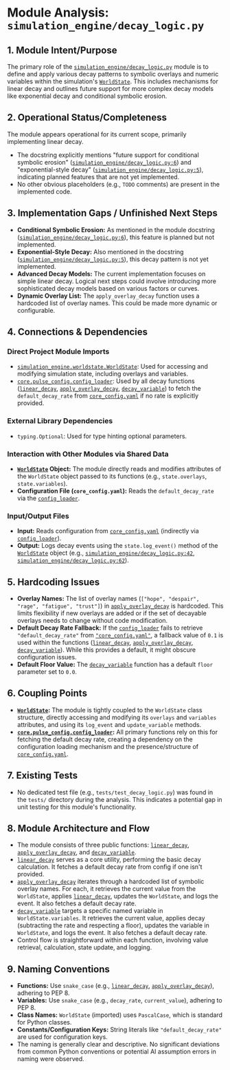 # Module Analysis: `simulation_engine/decay_logic.py`

## 1. Module Intent/Purpose

The primary role of the [`simulation_engine/decay_logic.py`](../../simulation_engine/decay_logic.py) module is to define and apply various decay patterns to symbolic overlays and numeric variables within the simulation's [`WorldState`](../../simulation_engine/worldstate.py:11). This includes mechanisms for linear decay and outlines future support for more complex decay models like exponential decay and conditional symbolic erosion.

## 2. Operational Status/Completeness

The module appears operational for its current scope, primarily implementing linear decay.
- The docstring explicitly mentions "future support for conditional symbolic erosion" ([`simulation_engine/decay_logic.py:6`](../../simulation_engine/decay_logic.py:6)) and "exponential-style decay" ([`simulation_engine/decay_logic.py:5`](../../simulation_engine/decay_logic.py:5)), indicating planned features that are not yet implemented.
- No other obvious placeholders (e.g., `TODO` comments) are present in the implemented code.

## 3. Implementation Gaps / Unfinished Next Steps

- **Conditional Symbolic Erosion:** As mentioned in the module docstring ([`simulation_engine/decay_logic.py:6`](../../simulation_engine/decay_logic.py:6)), this feature is planned but not implemented.
- **Exponential-Style Decay:** Also mentioned in the docstring ([`simulation_engine/decay_logic.py:5`](../../simulation_engine/decay_logic.py:5)), this decay pattern is not yet implemented.
- **Advanced Decay Models:** The current implementation focuses on simple linear decay. Logical next steps could involve introducing more sophisticated decay models based on various factors or curves.
- **Dynamic Overlay List:** The `apply_overlay_decay` function uses a hardcoded list of overlay names. This could be made more dynamic or configurable.

## 4. Connections & Dependencies

### Direct Project Module Imports
- [`simulation_engine.worldstate.WorldState`](../../simulation_engine/worldstate.py:11): Used for accessing and modifying simulation state, including overlays and variables.
- [`core.pulse_config.config_loader`](../../core/pulse_config.py): Used by all decay functions ([`linear_decay`](../../simulation_engine/decay_logic.py:17), [`apply_overlay_decay`](../../simulation_engine/decay_logic.py:29), [`decay_variable`](../../simulation_engine/decay_logic.py:45)) to fetch the `default_decay_rate` from [`core_config.yaml`](../../core/pulse_config.py) if no rate is explicitly provided.

### External Library Dependencies
- `typing.Optional`: Used for type hinting optional parameters.

### Interaction with Other Modules via Shared Data
- **[`WorldState`](../../simulation_engine/worldstate.py:11) Object:** The module directly reads and modifies attributes of the `WorldState` object passed to its functions (e.g., `state.overlays`, `state.variables`).
- **Configuration File (`core_config.yaml`):** Reads the `default_decay_rate` via the [`config_loader`](../../core/pulse_config.py).

### Input/Output Files
- **Input:** Reads configuration from [`core_config.yaml`](../../core/pulse_config.py) (indirectly via [`config_loader`](../../core/pulse_config.py)).
- **Output:** Logs decay events using the `state.log_event()` method of the [`WorldState`](../../simulation_engine/worldstate.py:11) object (e.g., [`simulation_engine/decay_logic.py:42`](../../simulation_engine/decay_logic.py:42), [`simulation_engine/decay_logic.py:62`](../../simulation_engine/decay_logic.py:62)).

## 5. Hardcoding Issues

- **Overlay Names:** The list of overlay names (`["hope", "despair", "rage", "fatigue", "trust"]`) in [`apply_overlay_decay`](../../simulation_engine/decay_logic.py:37) is hardcoded. This limits flexibility if new overlays are added or if the set of decayable overlays needs to change without code modification.
- **Default Decay Rate Fallback:** If the [`config_loader`](../../core/pulse_config.py) fails to retrieve `"default_decay_rate"` from [`"core_config.yaml"`](simulation_engine/decay_logic.py:23), a fallback value of `0.1` is used within the functions ([`linear_decay`](../../simulation_engine/decay_logic.py:23), [`apply_overlay_decay`](../../simulation_engine/decay_logic.py:36), [`decay_variable`](../../simulation_engine/decay_logic.py:57)). While this provides a default, it might obscure configuration issues.
- **Default Floor Value:** The [`decay_variable`](../../simulation_engine/decay_logic.py:45) function has a default `floor` parameter set to `0.0`.

## 6. Coupling Points

- **[`WorldState`](../../simulation_engine/worldstate.py:11):** The module is tightly coupled to the `WorldState` class structure, directly accessing and modifying its `overlays` and `variables` attributes, and using its `log_event` and `update_variable` methods.
- **[`core.pulse_config.config_loader`](../../core/pulse_config.py):** All primary functions rely on this for fetching the default decay rate, creating a dependency on the configuration loading mechanism and the presence/structure of [`core_config.yaml`](../../core/pulse_config.py).

## 7. Existing Tests

- No dedicated test file (e.g., `tests/test_decay_logic.py`) was found in the `tests/` directory during the analysis. This indicates a potential gap in unit testing for this module's functionality.

## 8. Module Architecture and Flow

- The module consists of three public functions: [`linear_decay`](../../simulation_engine/decay_logic.py:17), [`apply_overlay_decay`](../../simulation_engine/decay_logic.py:29), and [`decay_variable`](../../simulation_engine/decay_logic.py:45).
- [`linear_decay`](../../simulation_engine/decay_logic.py:17) serves as a core utility, performing the basic decay calculation. It fetches a default decay rate from config if one isn't provided.
- [`apply_overlay_decay`](../../simulation_engine/decay_logic.py:29) iterates through a hardcoded list of symbolic overlay names. For each, it retrieves the current value from the `WorldState`, applies [`linear_decay`](../../simulation_engine/decay_logic.py:17), updates the `WorldState`, and logs the event. It also fetches a default decay rate.
- [`decay_variable`](../../simulation_engine/decay_logic.py:45) targets a specific named variable in `WorldState.variables`. It retrieves the current value, applies decay (subtracting the rate and respecting a floor), updates the variable in `WorldState`, and logs the event. It also fetches a default decay rate.
- Control flow is straightforward within each function, involving value retrieval, calculation, state update, and logging.

## 9. Naming Conventions

- **Functions:** Use `snake_case` (e.g., [`linear_decay`](../../simulation_engine/decay_logic.py:17), [`apply_overlay_decay`](../../simulation_engine/decay_logic.py:29)), adhering to PEP 8.
- **Variables:** Use `snake_case` (e.g., `decay_rate`, `current_value`), adhering to PEP 8.
- **Class Names:** `WorldState` (imported) uses `PascalCase`, which is standard for Python classes.
- **Constants/Configuration Keys:** String literals like `"default_decay_rate"` are used for configuration keys.
- The naming is generally clear and descriptive. No significant deviations from common Python conventions or potential AI assumption errors in naming were observed.